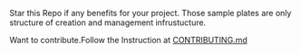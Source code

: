 Star this Repo if any benefits for your project.
Those sample plates are only structure of creation and management infrustucture.

Want to contribute.Follow the Instruction at [CONTRIBUTING.md](CONTRIBUTING.md)
